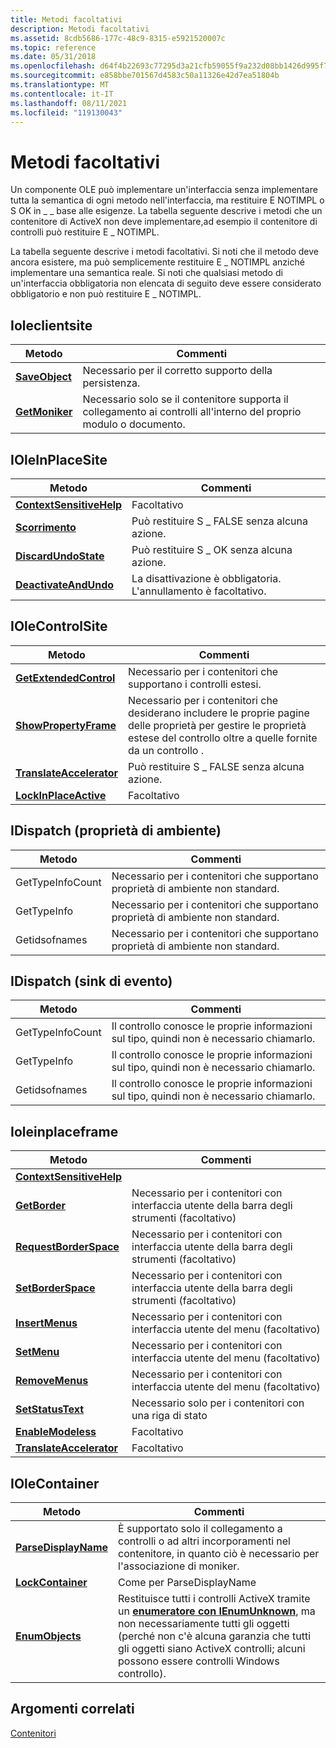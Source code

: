 ```yaml
---
title: Metodi facoltativi
description: Metodi facoltativi
ms.assetid: 8cdb5686-177c-48c9-8315-e5921520007c
ms.topic: reference
ms.date: 05/31/2018
ms.openlocfilehash: d64f4b22693c77295d3a21cfb59055f9a232d08bb1426d995f710bbf24073d60
ms.sourcegitcommit: e858bbe701567d4583c50a11326e42d7ea51804b
ms.translationtype: MT
ms.contentlocale: it-IT
ms.lasthandoff: 08/11/2021
ms.locfileid: "119130043"
---
```

# <a name="optional-methods"></a>Metodi facoltativi

Un componente OLE può implementare un'interfaccia senza implementare tutta la semantica di ogni metodo nell'interfaccia, ma restituire E NOTIMPL o S OK in \_ \_ base alle esigenze. La tabella seguente descrive i metodi che un contenitore di ActiveX non deve implementare,ad esempio il contenitore di controlli può restituire E \_ NOTIMPL.

La tabella seguente descrive i metodi facoltativi. Si noti che il metodo deve ancora esistere, ma può semplicemente restituire E \_ NOTIMPL anziché implementare una semantica reale. Si noti che qualsiasi metodo di un'interfaccia obbligatoria non elencata di seguito deve essere considerato obbligatorio e non può restituire E \_ NOTIMPL.

## <a name="ioleclientsite"></a>Ioleclientsite



| Metodo                                                     | Commenti                                                                                                 |
|------------------------------------------------------------|----------------------------------------------------------------------------------------------------------|
| [**SaveObject**](/windows/desktop/api/OleIdl/nf-oleidl-ioleclientsite-saveobject)<br/> | Necessario per il corretto supporto della persistenza.<br/>                                       |
| [**GetMoniker**](/windows/desktop/api/OleIdl/nf-oleidl-ioleclientsite-getmoniker)<br/> | Necessario solo se il contenitore supporta il collegamento ai controlli all'interno del proprio modulo o documento.<br/> |



 

## <a name="ioleinplacesite"></a>IOleInPlaceSite



| Metodo                                                                     | Commenti                                                 |
|----------------------------------------------------------------------------|----------------------------------------------------------|
| [**ContextSensitiveHelp**](/windows/desktop/api/OleIdl/nf-oleidl-iolewindow-contextsensitivehelp)<br/> | Facoltativo<br/>                                      |
| [**Scorrimento**](/windows/desktop/api/OleIdl/nf-oleidl-ioleinplacesite-scroll)<br/>                        | Può restituire S \_ FALSE senza alcuna azione.<br/>           |
| [**DiscardUndoState**](/windows/desktop/api/OleIdl/nf-oleidl-ioleinplacesite-discardundostate)<br/>    | Può restituire S \_ OK senza alcuna azione.<br/>              |
| [**DeactivateAndUndo**](/windows/desktop/api/OleIdl/nf-oleidl-ioleinplacesite-deactivateandundo)<br/>  | La disattivazione è obbligatoria. L'annullamento è facoltativo. <br/> |



 

## <a name="iolecontrolsite"></a>IOleControlSite



| Metodo                                                                          | Commenti                                                                                                                                                            |
|---------------------------------------------------------------------------------|---------------------------------------------------------------------------------------------------------------------------------------------------------------------|
| [**GetExtendedControl**](/windows/desktop/api/OCIdl/nf-ocidl-iolecontrolsite-getextendedcontrol)<br/>     | Necessario per i contenitori che supportano i controlli estesi.<br/>                                                                                                 |
| [**ShowPropertyFrame**](/windows/desktop/api/OCIdl/nf-ocidl-iolecontrolsite-showpropertyframe)<br/>       | Necessario per i contenitori che desiderano includere le proprie pagine delle proprietà per gestire le proprietà estese del controllo oltre a quelle fornite da un controllo .<br/> |
| [**TranslateAccelerator**](/windows/desktop/api/OCIdl/nf-ocidl-iolecontrolsite-translateaccelerator)<br/> | Può restituire S \_ FALSE senza alcuna azione.<br/>                                                                                                                      |
| [**LockInPlaceActive**](/windows/desktop/api/OCIdl/nf-ocidl-iolecontrolsite-lockinplaceactive)<br/>       | Facoltativo<br/>                                                                                                                                                 |



 

## <a name="idispatch-ambient-properties"></a>IDispatch (proprietà di ambiente)



| Metodo                      | Commenti                                                                          |
|-----------------------------|-----------------------------------------------------------------------------------|
| GetTypeInfoCount<br/> | Necessario per i contenitori che supportano proprietà di ambiente non standard.<br/> |
| GetTypeInfo<br/>      | Necessario per i contenitori che supportano proprietà di ambiente non standard.<br/> |
| Getidsofnames<br/>    | Necessario per i contenitori che supportano proprietà di ambiente non standard.<br/> |



 

## <a name="idispatch-event-sink"></a>IDispatch (sink di evento)



| Metodo                      | Commenti                                                                               |
|-----------------------------|----------------------------------------------------------------------------------------|
| GetTypeInfoCount<br/> | Il controllo conosce le proprie informazioni sul tipo, quindi non è necessario chiamarlo.<br/> |
| GetTypeInfo<br/>      | Il controllo conosce le proprie informazioni sul tipo, quindi non è necessario chiamarlo.<br/> |
| Getidsofnames<br/>    | Il controllo conosce le proprie informazioni sul tipo, quindi non è necessario chiamarlo.<br/> |



 

## <a name="ioleinplaceframe"></a>Ioleinplaceframe



| Metodo                                                                           | Commenti                                                                |
|----------------------------------------------------------------------------------|-------------------------------------------------------------------------|
| [**ContextSensitiveHelp**](/windows/desktop/api/OleIdl/nf-oleidl-iolewindow-contextsensitivehelp)<br/>       |                                                                         |
| [**GetBorder**](/windows/desktop/api/OleIdl/nf-oleidl-ioleinplaceuiwindow-getborder)<br/>                    | Necessario per i contenitori con interfaccia utente della barra degli strumenti (facoltativo)<br/> |
| [**RequestBorderSpace**](/windows/desktop/api/OleIdl/nf-oleidl-ioleinplaceuiwindow-requestborderspace)<br/>  | Necessario per i contenitori con interfaccia utente della barra degli strumenti (facoltativo)<br/> |
| [**SetBorderSpace**](/windows/desktop/api/OleIdl/nf-oleidl-ioleinplaceuiwindow-setborderspace)<br/>          | Necessario per i contenitori con interfaccia utente della barra degli strumenti (facoltativo)<br/> |
| [**InsertMenus**](/windows/desktop/api/OleIdl/nf-oleidl-ioleinplaceframe-insertmenus)<br/>                   | Necessario per i contenitori con interfaccia utente del menu (facoltativo)<br/>    |
| [**SetMenu**](/windows/desktop/api/OleIdl/nf-oleidl-ioleinplaceframe-setmenu)<br/>                           | Necessario per i contenitori con interfaccia utente del menu (facoltativo)<br/>    |
| [**RemoveMenus**](/windows/desktop/api/OleIdl/nf-oleidl-ioleinplaceframe-removemenus)<br/>                   | Necessario per i contenitori con interfaccia utente del menu (facoltativo)<br/>    |
| [**SetStatusText**](/windows/desktop/api/OleIdl/nf-oleidl-ioleinplaceframe-setstatustext)<br/>               | Necessario solo per i contenitori con una riga di stato<br/>        |
| [**EnableModeless**](/windows/desktop/api/OleIdl/nf-oleidl-ioleinplaceframe-enablemodeless)<br/>             | Facoltativo<br/>                                                     |
| [**TranslateAccelerator**](/windows/desktop/api/OleIdl/nf-oleidl-ioleinplaceframe-translateaccelerator)<br/> | Facoltativo<br/>                                                     |



 

## <a name="iolecontainer"></a>IOleContainer



| Metodo                                                                    | Commenti                                                                                                                                                                                                                                             |
|---------------------------------------------------------------------------|------------------------------------------------------------------------------------------------------------------------------------------------------------------------------------------------------------------------------------------------------|
| [**ParseDisplayName**](/windows/desktop/api/OleIdl/nf-oleidl-iparsedisplayname-parsedisplayname)<br/> | È supportato solo il collegamento a controlli o ad altri incorporamenti nel contenitore, in quanto ciò è necessario per l'associazione di moniker.<br/>                                                                                                                  |
| [**LockContainer**](/windows/desktop/api/OleIdl/nf-oleidl-iolecontainer-lockcontainer)<br/>           | Come per ParseDisplayName<br/>                                                                                                                                                                                                                   |
| [**EnumObjects**](/windows/desktop/api/OleIdl/nf-oleidl-iolecontainer-enumobjects)<br/>               | Restituisce tutti i controlli ActiveX tramite un [**enumeratore con IEnumUnknown**](/windows/win32/api/objidlbase/nn-objidlbase-ienumunknown), ma non necessariamente tutti gli oggetti (perché non c'è alcuna garanzia che tutti gli oggetti siano ActiveX controlli; alcuni possono essere controlli Windows controllo).<br/> |



 

## <a name="related-topics"></a>Argomenti correlati

<dl> <dt>

[Contenitori](containers.md)
</dt> </dl>

 

